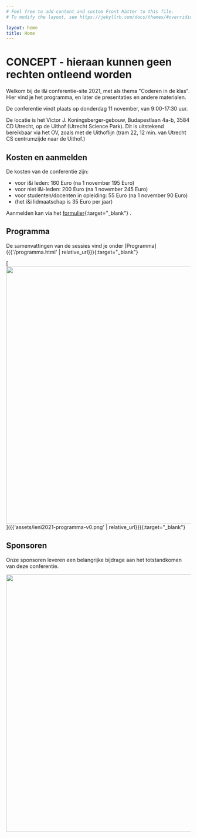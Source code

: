 ```yaml
---
# Feel free to add content and custom Front Matter to this file.
# To modify the layout, see https://jekyllrb.com/docs/themes/#overriding-theme-defaults

layout: home
title: Home
---
```


# CONCEPT - hieraan kunnen geen rechten ontleend worden

Welkom bij de i&i conferentie-site 2021, met als thema "Coderen in de klas".
Hier vind je het programma, en later de presentaties en andere materialen.

De conferentie vindt plaats op donderdag 11 november, van 9:00-17:30 uur.

De locatie is het Victor J. Koningsberger-gebouw, Budapestlaan 4a-b, 3584 CD Utrecht, op de Uithof (Utrecht Science Park).
Dit is uitstekend bereikbaar via het OV, zoals met de Uithoflijn (tram 22, 12 min. van Utrecht CS centrumzijde naar de Uithof.)

## Kosten en aanmelden

De kosten van de conferentie zijn:

* voor i&i leden: 160 Euro (na 1 november 195 Euro)
* voor niet i&i-leden: 200 Euro (na 1 november 245 Euro)
* voor studenten/docenten in opleiding: 55 Euro (na 1 november 90 Euro)
* (het i&i lidmaatschap is 35 Euro per jaar)

Aanmelden kan via het [formulier](https://www.smink-registratie.nl/ieni/){:target="_blank"} .

## Programma

De samenvattingen van de sessies vind je onder [Programma]({{'/programma.html' | relative_url}}){:target="_blank"}

[<img src="{{'assets/ieni2021-programma-v1.png' | relative_url}}" width="700">]({{'assets/ieni2021-programma-v0.png' | relative_url}}){:target="_blank"}

## Sponsoren

Onze sponsoren leveren een belangrijke bijdrage aan het totstandkomen van deze conferentie.

<img src="{{'/public/images/sponsoren-2019-a.jpg' | relative_url}}" width="700">